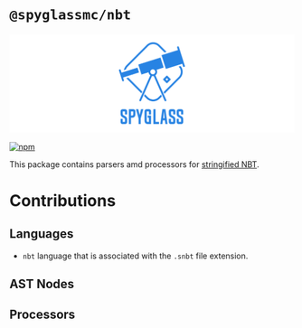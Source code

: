 # `@spyglassmc/nbt`

![banner](https://raw.githubusercontent.com/SPYGlassMC/logo/main/banner.png)

[![npm](https://img.shields.io/npm/v/@spyglassmc/nbt.svg?logo=npm&style=flat-square)](https://npmjs.com/package/@spyglassmc/nbt)

This package contains parsers amd processors for [stringified NBT][nbt-format].

# Contributions

## Languages

- `nbt` language that is associated with the `.snbt` file extension.

## AST Nodes

## Processors

[nbt-format]: https://minecraft.gamepedia.com/NBT_format
